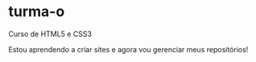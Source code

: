 # turma-o
 Curso de HTML5 e CSS3

 Estou aprendendo a criar sites e agora vou gerenciar meus repositórios! 
 
